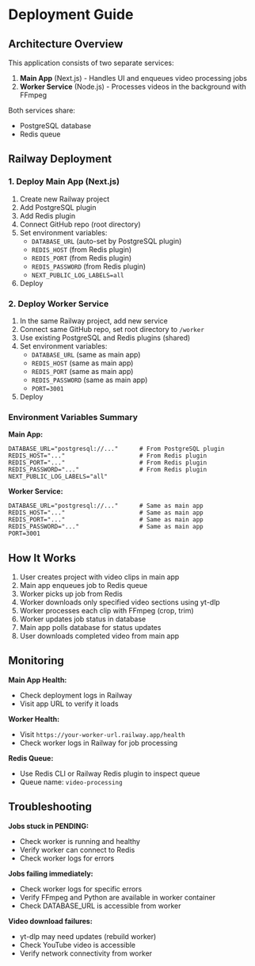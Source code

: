 # Deployment Guide

## Architecture Overview

This application consists of two separate services:

1. **Main App** (Next.js) - Handles UI and enqueues video processing jobs
2. **Worker Service** (Node.js) - Processes videos in the background with FFmpeg

Both services share:
- PostgreSQL database
- Redis queue

## Railway Deployment

### 1. Deploy Main App (Next.js)

1. Create new Railway project
2. Add PostgreSQL plugin
3. Add Redis plugin
4. Connect GitHub repo (root directory)
5. Set environment variables:
   - `DATABASE_URL` (auto-set by PostgreSQL plugin)
   - `REDIS_HOST` (from Redis plugin)
   - `REDIS_PORT` (from Redis plugin)
   - `REDIS_PASSWORD` (from Redis plugin)
   - `NEXT_PUBLIC_LOG_LABELS=all`
6. Deploy

### 2. Deploy Worker Service

1. In the same Railway project, add new service
2. Connect same GitHub repo, set root directory to `/worker`
3. Use existing PostgreSQL and Redis plugins (shared)
4. Set environment variables:
   - `DATABASE_URL` (same as main app)
   - `REDIS_HOST` (same as main app)
   - `REDIS_PORT` (same as main app)
   - `REDIS_PASSWORD` (same as main app)
   - `PORT=3001`
5. Deploy

### Environment Variables Summary

**Main App:**
```env
DATABASE_URL="postgresql://..."      # From PostgreSQL plugin
REDIS_HOST="..."                     # From Redis plugin
REDIS_PORT="..."                     # From Redis plugin
REDIS_PASSWORD="..."                 # From Redis plugin
NEXT_PUBLIC_LOG_LABELS="all"
```

**Worker Service:**
```env
DATABASE_URL="postgresql://..."      # Same as main app
REDIS_HOST="..."                     # Same as main app
REDIS_PORT="..."                     # Same as main app
REDIS_PASSWORD="..."                 # Same as main app
PORT=3001
```

## How It Works

1. User creates project with video clips in main app
2. Main app enqueues job to Redis queue
3. Worker picks up job from Redis
4. Worker downloads only specified video sections using yt-dlp
5. Worker processes each clip with FFmpeg (crop, trim)
6. Worker updates job status in database
7. Main app polls database for status updates
8. User downloads completed video from main app

## Monitoring

**Main App Health:**
- Check deployment logs in Railway
- Visit app URL to verify it loads

**Worker Health:**
- Visit `https://your-worker-url.railway.app/health`
- Check worker logs in Railway for job processing

**Redis Queue:**
- Use Redis CLI or Railway Redis plugin to inspect queue
- Queue name: `video-processing`

## Troubleshooting

**Jobs stuck in PENDING:**
- Check worker is running and healthy
- Verify worker can connect to Redis
- Check worker logs for errors

**Jobs failing immediately:**
- Check worker logs for specific errors
- Verify FFmpeg and Python are available in worker container
- Check DATABASE_URL is accessible from worker

**Video download failures:**
- yt-dlp may need updates (rebuild worker)
- Check YouTube video is accessible
- Verify network connectivity from worker

